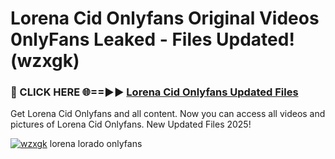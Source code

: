 # Lorena Cid Onlyfans Original Videos 0nlyFans Leaked - Files Updated! (wzxgk)

<h3>🔴 CLICK HERE 🌐==►► <a href="https://tinyurl.com/x26r9saj" rel="nofollow">Lorena Cid Onlyfans Updated Files</a></h3>

Get Lorena Cid Onlyfans and all content. Now you can access all videos and pictures of Lorena Cid Onlyfans. New Updated Files 2025!

[![wzxgk](https://i.imgur.com/LkgZPqh.gif)](https://tinyurl.com/x26r9saj)
lorena lorado onlyfans